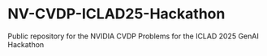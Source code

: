 # NV-CVDP-ICLAD25-Hackathon
Public repository for the NVIDIA CVDP Problems for the ICLAD 2025 GenAI Hackathon

